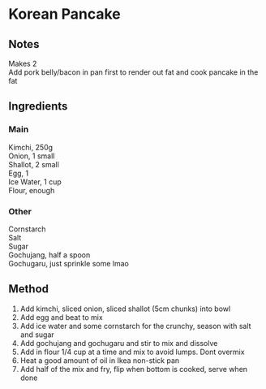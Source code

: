 # Korean Pancake

## Notes
Makes 2   
Add pork belly/bacon in pan first to render out fat and cook pancake in the fat  

## Ingredients
### Main
Kimchi,     250g  
Onion,  1 small  
Shallot,    2 small  
Egg,    1  
Ice Water,  1 cup  
Flour,  enough  

### Other
Cornstarch  
Salt  
Sugar  
Gochujang,  half a spoon  
Gochugaru, just sprinkle some lmao  

## Method
1. Add kimchi, sliced onion, sliced shallot (5cm chunks) into bowl
2. Add egg and beat to mix
3. Add ice water and some cornstarch for the crunchy, season with salt and sugar
4. Add gochujang and gochugaru and stir to mix and dissolve
5. Add in flour 1/4 cup at a time and mix to avoid lumps. Dont overmix
6. Heat a good amount of oil in Ikea non-stick pan
7. Add half of the mix and fry, flip when bottom is cooked, serve when done